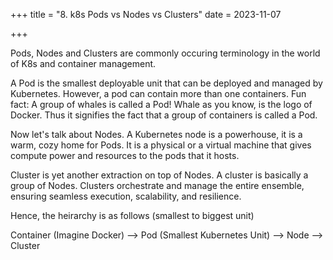 +++
title = "8. k8s Pods vs Nodes vs Clusters"
date = 2023-11-07

+++

Pods, Nodes and Clusters are commonly occuring terminology in the world of K8s and container management. 

A Pod is the smallest deployable unit that can be deployed and managed by Kubernetes. However, a pod can contain more than one containers.
Fun fact: A group of whales is called a Pod! Whale as you know, is the logo of Docker. Thus it signifies the fact that a group of containers is called a Pod.

Now let's talk about Nodes. A Kubernetes node is a powerhouse, it is a warm, cozy home for Pods. It is a physical or a virtual machine that gives compute power and resources to the pods that it hosts.

Cluster is yet another extraction on top of Nodes. A cluster is basically a group of Nodes. Clusters orchestrate and manage the entire ensemble, ensuring seamless execution, scalability, and resilience. 

Hence, the heirarchy is as follows (smallest to biggest unit)

Container (Imagine Docker) --> Pod (Smallest Kubernetes Unit) --> Node --> Cluster

